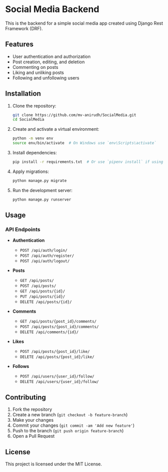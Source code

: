 # Social Media Backend

This is the backend for a simple social media app created using Django Rest Framework (DRF).

## Features
- User authentication and authorization
- Post creation, editing, and deletion
- Commenting on posts
- Liking and unliking posts
- Following and unfollowing users

## Installation

1. Clone the repository:
    ```bash
    git clone https://github.com/mv-anirudh/SocialMedia.git
    cd SocialMedia
    ```

2. Create and activate a virtual environment:
    ```bash
    python -m venv env
    source env/bin/activate  # On Windows use `env\Scripts\activate`
    ```

3. Install dependencies:
    ```bash
    pip install -r requirements.txt  # Or use `pipenv install` if using Pipfile
    ```

4. Apply migrations:
    ```bash
    python manage.py migrate
    ```

5. Run the development server:
    ```bash
    python manage.py runserver
    ```

## Usage

### API Endpoints

- **Authentication**
  - `POST /api/auth/login/`
  - `POST /api/auth/register/`
  - `POST /api/auth/logout/`

- **Posts**
  - `GET /api/posts/`
  - `POST /api/posts/`
  - `GET /api/posts/{id}/`
  - `PUT /api/posts/{id}/`
  - `DELETE /api/posts/{id}/`

- **Comments**
  - `GET /api/posts/{post_id}/comments/`
  - `POST /api/posts/{post_id}/comments/`
  - `DELETE /api/comments/{id}/`

- **Likes**
  - `POST /api/posts/{post_id}/like/`
  - `DELETE /api/posts/{post_id}/like/`

- **Follows**
  - `POST /api/users/{user_id}/follow/`
  - `DELETE /api/users/{user_id}/follow/`

## Contributing

1. Fork the repository
2. Create a new branch (`git checkout -b feature-branch`)
3. Make your changes
4. Commit your changes (`git commit -am 'Add new feature'`)
5. Push to the branch (`git push origin feature-branch`)
6. Open a Pull Request

## License

This project is licensed under the MIT License.
